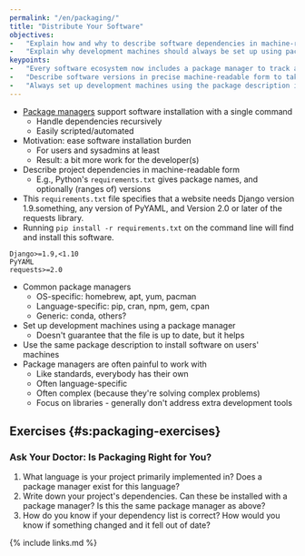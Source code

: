 ```yaml
---
permalink: "/en/packaging/"
title: "Distribute Your Software"
objectives:
-   "Explain how and why to describe software dependencies in machine-readable form."
-   "Explain why development machines should always be set up using package descriptions."
keypoints:
-   "Every software ecosystem now includes a package manager to track and update dependencies."
-   "Describe software versions in precise machine-readable form to take advantage of these."
-   "Always set up development machines using the package description in order to ensure it's up to date."
---
```


-   [Package managers](#g:package-manager) support software installation with a single command
    -   Handle dependencies recursively
    -   Easily scripted/automated
-   Motivation: ease software installation burden
    -   For users and sysadmins at least
    -   Result: a bit more work for the developer(s)
-   Describe project dependencies in machine-readable form
    -   E.g., Python's `requirements.txt` gives package names, and optionally (ranges of) versions
-   This `requirements.txt` file specifies that a website needs Django version 1.9.something,
    any version of PyYAML,
    and Version 2.0 or later of the requests library.
-   Running `pip install -r requirements.txt` on the command line will find and install this software.

~~~
Django>=1.9,<1.10
PyYAML
requests>=2.0
~~~

-   Common package managers
    -   OS-specific: homebrew, apt, yum, pacman
    -   Language-specific: pip, cran, npm, gem, cpan
    -   Generic: conda, others?
-   Set up development machines using a package manager
    -   Doesn't guarantee that the file is up to date, but it helps
-   Use the same package description to install software on users' machines
-   Package managers are often painful to work with
    -   Like standards, everybody has their own
    -   Often language-specific
    -   Often complex (because they're solving complex problems)
    -   Focus on libraries - generally don't address extra development tools

## Exercises {#s:packaging-exercises}

### Ask Your Doctor: Is Packaging Right for You?

1.  What language is your project primarily implemented in?
    Does a package manager exist for this language?
2.  Write down your project's dependencies.
    Can these be installed with a package manager?
    Is this the same package manager as above?
3.  How do you know if your dependency list is correct?
    How would you know if something changed and it fell out of date?

{% include links.md %}
